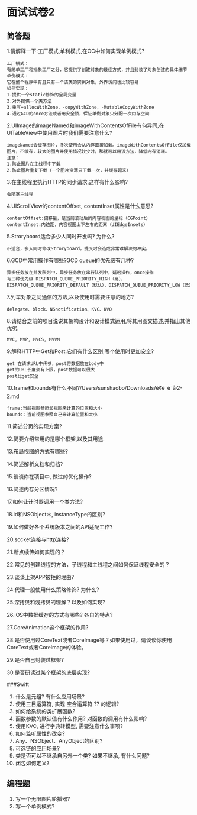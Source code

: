 # 面试试卷2
## 简答题
1.请解释一下:工厂模式,单利模式,在OC中如何实现单例模式?

```
工厂模式：
有简单工厂和抽象工厂之分，它提供了创建对象的最佳方式，并且封装了对象创建的具体细节
单例模式：
它在整个程序中有且只有一个该类的实例对象，外界访问也比较容易
如何实现：
1.提供一个static修饰的全局变量
2.对外提供一个类方法
3.重写+allocWithZone，-copyWithZone，-MutableCopyWithZone
4.通过GCD的once方法或者用安全锁，保证单例对象只分配一次内存空间
```

2.UIImage的imageNamed和imageWithContentsOfFile有何异同,在UITableView中使用图片时我们需要注意什么?

```
imageNamed会缓存图片，多次使用会从内存直接加载。imageWithContentsOfFile仅加载图片，不缓存，较大的图片并使用情况较少时，那就可以用该方法，降低内存消耗。
注意：
1.防止图片在主线程中下载 
2.防止图片重复下载（一个图片资源只下载一次，并缓存起来）

```

3.在主线程里执行HTTP的同步请求,这样有什么影响?

```
会阻塞主线程
```

4.UIScrollView的contentOffset, contentInset属性是什么意思?

```
contentOffset:偏移量，是当前滚动后的内容视图的坐标（CGPoint）
contentInset:内边距，内容视图上下左右的距离（UIEdgeInsets）
```

5.Stroryboard适合多少人同时开发吗? 为什么?

```
不适合，多人同时修改Stroryboard，提交时会造成非常难解决的冲突。
```

6.GCD中常用操作有哪些?GCD queue的优先级有几种?

```
异步任务放在并发队列中，异步任务放在串行队列中，延迟操作，once操作
有三种优先级 DISPATCH_QUEUE_PRIORITY_HIGH（高），DISPATCH_QUEUE_PRIORITY_DEFAULT（默认），DISPATCH_QUEUE_PRIORITY_LOW（低）
```

7.列举对象之间通信的方法,以及使用时需要注意的地方?

```
delegate、block、NSnotification、KVC、KVO
```
8.请结合之前的项目说说其架构设计和设计模式运用,将其用图文描述,并指出其他优劣.

```
MVC, MVP, MVCS, MVVM
```

9.解释HTTP中Get和Post.它们有什么区别,哪个使用时更加安全?

```
get 在请求URL中传参，post将数据放在body中
get的URL长度会有上限，post数据可以很大
post比get安全
```

10.frame和bounds有什么不同?/Users/sunshaobo/Downloads/é¢è¯è¯å·2-2.md

```
frame:当前视图参照父视图来计算的位置和大小
bounds：当前视图参照自己来计算位置和大小
```

11.简述分页的实现方案?

12.简要介绍常用的是哪个框架,以及其用途.

13.布局视图的方式有哪些?

14.简述解析文档和归档?

15.谈谈你在项目中, 做过的优化操作?

16.简述内存分区情况?

17.如何让计时器调用一个类方法?

18.id和NSObject＊, instanceType的区别?

19.如何做好各个系统版本之间的API适配工作?

20.socket连接与http连接?

21.断点续传如何实现的？

22.常见的创建线程的方法，子线程和主线程之间如何保证线程安全的？

23.谈谈上架APP被拒的理由?

24.代理一般使用什么策略修饰? 为什么?

25.深拷贝和浅拷贝的理解？以及如何实现?

26.iOS中数据缓存的方式有哪些? 各自的特点?

27.CoreAnimation这个框架的作用?

28.是否使用过CoreText或者CoreImage等？如果使用过，请谈谈你使用CoreText或者CoreImage的体验。

29.是否自己封装过框架?

30.是否研读过某个框架的底层实现?


###Swift
1. 什么是元组? 有什么应用场景?
2. 使用三目运算符, 实现 空合运算符 ?? 的逻辑?
3. 如何给系统的类扩展函数?
4. 函数参数的默认值有什么作用? 对函数的调用有什么影响?
5. 使用KVC, 进行字典转模型, 需要注意什么事项?
6. 如何监听属性的改变?
7. Any、NSObject、AnyObject的区别?
8. 可选链的应用场景?
9. 类是否可以不继承自另外一个类? 如果不继承, 有什么问题?
10. 闭包如何定义?


## 编程题
1. 写一个无限图片轮播器?
2. 写一个单例模式?